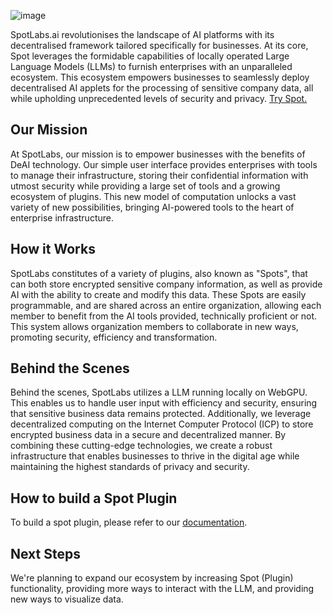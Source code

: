 ![image](https://github.com/SpotLabsAI/SpotLabs/assets/59017703/59f70322-e05b-47ad-9efc-a366b00bf6af)

SpotLabs.ai revolutionises the landscape of AI platforms with its decentralised framework tailored specifically for businesses. At its core, Spot leverages the formidable capabilities of locally operated Large Language Models (LLMs) to furnish enterprises with an unparalleled ecosystem. This ecosystem empowers businesses to seamlessly deploy decentralised AI applets for the processing of sensitive company data, all while upholding unprecedented levels of security and privacy.
 [Try Spot.](https://d4acv-saaaa-aaaal-qdlea-cai.icp0.io/)

## Our Mission

At SpotLabs, our mission is to empower businesses with the benefits of DeAI technology. Our simple user interface provides enterprises with tools to manage their infrastructure, storing their confidential information with utmost security while providing a large set of tools and a growing ecosystem of plugins. This new model of computation unlocks a vast variety of new possibilities, bringing AI-powered tools to the heart of enterprise infrastructure.

## How it Works

SpotLabs constitutes of a variety of plugins, also known as "Spots", that can both store encrypted sensitive company information, as well as provide AI with the ability to create and modify this data. These Spots are easily programmable, and are shared across an entire organization, allowing each member to benefit from the AI tools provided, technically proficient or not. This system allows organization members to collaborate in new ways, promoting security, efficiency and transformation. 

## Behind the Scenes

Behind the scenes, SpotLabs utilizes a LLM running locally on WebGPU. This enables us to handle user input with efficiency and security, ensuring that sensitive business data remains protected. Additionally, we leverage decentralized computing on the Internet Computer Protocol (ICP) to store encrypted business data in a secure and decentralized manner. By combining these cutting-edge technologies, we create a robust infrastructure that enables businesses to thrive in the digital age while maintaining the highest standards of privacy and security.

## How to build a Spot Plugin

To build a spot plugin, please refer to our [documentation](https://spotlabsai.github.io/).

## Next Steps

We're planning to expand our ecosystem by increasing Spot (Plugin) functionality, providing more ways to interact with the LLM, and providing new ways to visualize data.
